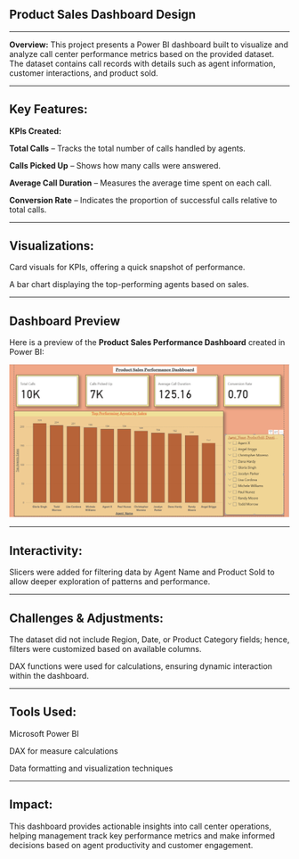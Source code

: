 ## **Product Sales Dashboard Design**

---

**Overview:** This project presents a Power BI dashboard built to visualize and analyze call center performance metrics based on the provided dataset. The dataset contains call records with details such as agent information, customer interactions, and product sold.

---

## **Key Features:**

**KPIs Created:**

**Total Calls** – Tracks the total number of calls handled by agents.

**Calls Picked Up** – Shows how many calls were answered.

**Average Call Duration** – Measures the average time spent on each call.

**Conversion Rate** – Indicates the proportion of successful calls relative to total calls.

---

## **Visualizations:**

Card visuals for KPIs, offering a quick snapshot of performance.

A bar chart displaying the top-performing agents based on sales.

---

## **Dashboard Preview**

Here is a preview of the **Product Sales Performance Dashboard** created in Power BI:

![Dashboard Screenshot](https://github.com/Aastha-collab/Product-Sales-Dashboard-Design--Power-BI-/blob/main/Dashboard%20Sreenshot.png)

---

## **Interactivity:**

Slicers were added for filtering data by Agent Name and Product Sold to allow deeper exploration of patterns and performance.

---

## **Challenges & Adjustments:**

The dataset did not include Region, Date, or Product Category fields; hence, filters were customized based on available columns.

DAX functions were used for calculations, ensuring dynamic interaction within the dashboard.

---

## **Tools Used:**

Microsoft Power BI

DAX for measure calculations

Data formatting and visualization techniques

---

## **Impact:**
This dashboard provides actionable insights into call center operations, helping management track key performance metrics and make informed decisions based on agent productivity and customer engagement.
